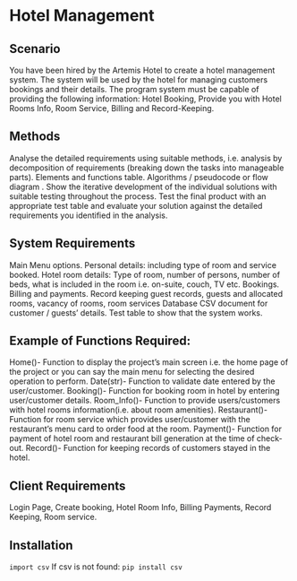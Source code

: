 # Hotel Management

## Scenario
You have been hired by the Artemis Hotel to create a hotel management system.  The system will be used by the hotel for managing customers bookings and their details.
The program system must be capable of providing the following information:
Hotel Booking, Provide you with Hotel Rooms Info, Room Service, Billing and Record-Keeping.

## Methods
Analyse the detailed requirements using suitable methods, i.e. analysis by decomposition of requirements (breaking down the tasks into manageable parts). 
Elements and functions table. 
Algorithms / pseudocode or flow diagram .
Show the iterative development of the individual solutions with suitable testing throughout the process. 
Test the final product with an appropriate test table and evaluate your solution against the detailed requirements you identified in the analysis.
## System Requirements
Main Menu options.
Personal details: including type of room and service booked.
Hotel room details: Type of room, number of persons, number of beds, what is included in the room i.e. on-suite, couch, TV etc.
Bookings.
Billing and payments.
Record keeping guest records, guests and allocated rooms, vacancy of rooms, room services
Database CSV document for customer / guests’ details.
Test table to show that the system works.
## Example of Functions Required:
Home()- Function to display the project’s main screen i.e. the home page of the project or you can say the main menu for selecting the desired operation to perform. 
Date(str)- Function to validate date entered by the user/customer. 
Booking()- Function for booking room in hotel by entering user/customer details. 
Room_Info()- Function to provide users/customers with hotel rooms information(i.e. about room amenities). 
Restaurant()- Function for room service which provides user/customer with the restaurant’s menu card to order food at the room. 
Payment()- Function for payment of hotel room and restaurant bill generation at the time of check-out. 
Record()- Function for keeping records of customers stayed in the hotel. 

## Client Requirements
Login Page,
Create booking,
Hotel Room Info,
Billing Payments,
Record Keeping,
Room service.

## Installation
``import csv``
If csv is not found:
``pip install csv``
